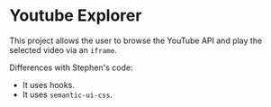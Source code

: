 # Youtube Explorer

This project allows the user to browse the YouTube API and
play the selected video via an `iframe`.

Differences with Stephen's code:
* It uses hooks.
* It uses `semantic-ui-css`.
